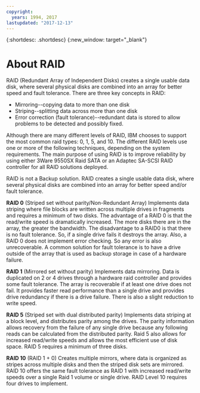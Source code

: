 ```yaml
---
copyright:
  years: 1994, 2017
lastupdated: "2017-12-13"
---
```


{:shortdesc: .shortdesc}
{:new_window: target="_blank"}

# About RAID

RAID (Redundant Array of Independent Disks) creates a single usable data disk, where several physical disks are combined into an array for better speed and fault tolerance. There are three key concepts in RAID:
* Mirroring--copying data to more than one disk
* Striping--splitting data across more than one disk
* Error correction (fault tolerance)--redundant data is stored to allow problems to be detected and possibly fixed. 

Although there are many different levels of RAID, IBM chooses to support the most common raid types: 0, 1, 5, and 10. The different RAID levels use one or more of the following techniques, depending on the system requirements. The main purpose of using RAID is to improve reliability by using either 3Ware 9550SX Raid SATA or an Adaptec SA-SCSI RAID controller for all RAID solutions deployed.

RAID is not a Backup solution.  RAID creates a single usable data disk, where several physical disks are combined into an array for better speed and/or fault tolerance.


**RAID 0** (Striped set without parity/Non-Redundant Array) Implements data striping where file blocks are written across multiple drives in fragments and requires a minimum of two disks. The advantage of a RAID 0 is that the read/write speed is dramatically increased. The more disks there are in the array, the greater the bandwidth. The disadvantage to a RAID0 is that there is no fault tolerance. So, if a single drive fails it destroys the array. Also, a RAID 0 does not implement error checking. So any error is also unrecoverable. A common solution for fault tolerance is to have a drive outside of the array that is used as backup storage in case of a hardware failure.

**RAID 1** (Mirrored set without parity) Implements data mirroring. Data is duplicated on 2 or 4 drives through a hardware raid controller and provides some fault tolerance. The array is recoverable if at least one drive does not fail. It provides faster read performance than a single drive and provides drive redundancy if there is a drive failure. There is also a slight reduction to write speed.

**RAID 5** (Striped set with dual distributed parity) Implements data striping at a block level, and distributes parity among the drives. The parity information allows recovery from the failure of any single drive because any following reads can be calculated from the distributed parity. Raid 5 also allows for increased read/write speeds and allows the most efficient use of disk space. RAID 5 requires a minimum of three disks.

**RAID 10** (RAID 1 + 0) Creates multiple mirrors, where data is organized as stripes across multiple disks and then the striped disk sets are mirrored. RAID 10 offers the same fault tolerance as RAID 1 with increased read/write speeds over a single Raid 1 volume or single drive. RAID Level 10 requires four drives to implement.

